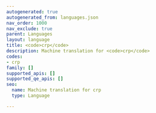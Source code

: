 ```yaml
---
autogenerated: true
autogenerated_from: languages.json
nav_order: 1000
nav_exclude: true
parent: Languages
layout: language
title: <code>crp</code>
description: Machine translation for <code>crp</code>
codes:
- crp
family: []
supported_apis: []
supported_qe_apis: []
seo:
  name: Machine translation for crp
  type: Language

---
```


